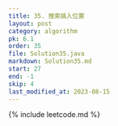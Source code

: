 ```yaml
---
title: 35. 搜索插入位置
layout: post
category: algorithm
pk: 6.1
order: 35
file: Solution35.java
markdown: Solution35.md
start: 27
end: -1
skip: 4
last_modified_at: 2023-08-15
---
```


{% include leetcode.md %}